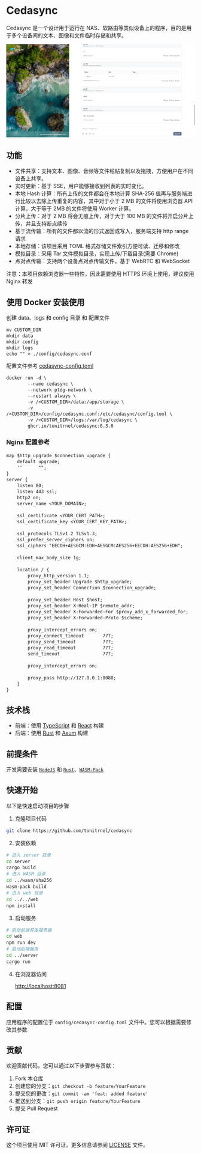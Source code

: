 # Cedasync

Cedasync 是一个设计用于运行在 NAS、软路由等类似设备上的程序，目的是⽤于多个设备间的⽂本、图像和⽂件临时存储和共享。

![screenshot1](./docs/screenshot1.png)

## 功能

- 文件共享：支持文本、图像、音频等文件粘贴复制以及拖拽，方便用户在不同设备上共享。
- 实时更新：基于 SSE，用户能够接收到列表的实时变化。
- 本地 Hash 计算：所有上传的文件都会在本地计算 SHA-256 值再与服务端进行比较以去除上传重复的内容，其中对于小于 2 MB
  的文件将使用浏览器 API 计算，大于等于 2MB 的文件将使用 Worker 计算。
- 分片上传：对于 2 MB 将会无痕上传，对于大于 100 MB 的文件将开启分片上传，并且支持断点续传
- 基于流传输：所有的文件都以流的形式返回或写入，服务端支持 http range 请求
- 本地存储：该项目采用 TOML 格式存储文件索引方便可读、迁移和修改
- 模拟目录：采用 Tar 文件模拟目录，实现上传/下载目录(需要 Chrome)
- 点对点传输：支持两个设备点对点传输文件，基于 WebRTC 和 WebSocket

注意：本项目依赖浏览器一些特性，因此需要使用 HTTPS 环境上使用，建议使用 Nginx 转发

## 使用 Docker 安装使用

创建 data、logs 和 config 目录 和 配置文件

```shell
mv CUSTOM_DIR
mkdir data
mkdir config
mkdir logs
echo "" > ./config/cedasync.conf
```

配置文件参考 [cedasync-config.toml](./config/cedasync-config.toml)

```shell
docker run -d \
        --name cedasync \
        --network ptdg-network \
        --restart always \
        -v /<CUSTOM_DIR>/data:/app/storage \
        -v /<CUSTOM_DIR>/config/cedasync.conf:/etc/cedasync/config.toml \
        -v /<CUSTOM_DIR>/logs:/var/log/cedasync \
        ghcr.io/tonitrnel/cedasync:0.3.0
```

### Nginx 配置参考

```text
map $http_upgrade $connection_upgrade {
    default upgrade;
    ''      "";
}
server {
    listen 80;
    listen 443 ssl;
    http2 on;
    server_name <YOUR_DOMAIN>;

    ssl_certificate <YOUR_CERT_PATH>;
    ssl_certificate_key <YOUR_CERT_KEY_PATH>;

    ssl_protocols TLSv1.2 TLSv1.3;
    ssl_prefer_server_ciphers on;
    ssl_ciphers "EECDH+AESGCM:EDH+AESGCM:AES256+EECDH:AES256+EDH";

    client_max_body_size 1g;

    location / {
        proxy_http_version 1.1;
        proxy_set_header Upgrade $http_upgrade;
        proxy_set_header Connection $connection_upgrade;
        
        proxy_set_header Host $host;
        proxy_set_header X-Real-IP $remote_addr;
        proxy_set_header X-Forwarded-For $proxy_add_x_forwarded_for;
        proxy_set_header X-Forwarded-Proto $scheme;
        
        proxy_intercept_errors on;
        proxy_connect_timeout       777;
        proxy_send_timeout          777;
        proxy_read_timeout          777;
        send_timeout                777;
        
        proxy_intercept_errors on;
        
        proxy_pass http://127.0.0.1:8080;
    }
}
```

## 技术栈

- 前端：使用 [TypeScript](https://www.typescriptlang.org/) 和 [React](https://react.dev/) 构建
- 后端：使用 [Rust](https://www.rust-lang.org/) 和 [Axum](https://github.com/tokio-rs/axum) 构建

## 前提条件

开发需要安装 [`NodeJS`](https://nodejs.org/en/download)
和 [`Rust`](https://www.rust-lang.org/tools/install)、[`WASM-Pack`](https://rustwasm.github.io/wasm-pack)

## 快速开始

以下是快速启动项目的步骤

1. 克隆项目代码

```bash
git clone https://github.com/tonitrnel/cedasync
```

2. 安装依赖

```bash
# 进入 server 目录
cd server
cargo build
# 进入 WASM 目录
cd ../wasm/sha256
wasm-pack build
# 进入 web 目录
cd ../../web
npm install
```

3. 启动服务

```bash
# 启动前端开发服务器
cd web
npm run dev
# 启动后端服务
cd ../server
cargo run
```

4. 在浏览器访问

   [http://localhost:8081](http://localhost:8081)

## 配置

应用程序的配置位于 `config/cedasync-config.toml` 文件中。您可以根据需要修改其参数

## 贡献

欢迎贡献代码，您可以通过以下步骤参与贡献：

1. Fork 本仓库
2. 创建您的分支：`git checkout -b feature/YourFeature`
3. 提交您的更改：`git commit -am 'feat: added feature'`
4. 推送到分支：`git push origin feature/YourFeature`
5. 提交 Pull Request

## 许可证

这个项目使用 MIT 许可证。更多信息请参阅 [LICENSE](LICENSE) 文件。
